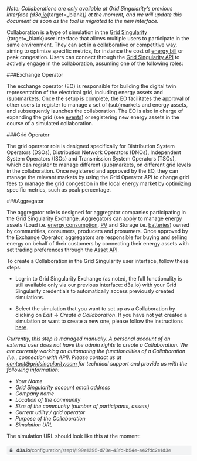 *Note: Collaborations are only available at Grid Singularity’s previous interface (d3a*[*.io*](https://www.d3a.io/){target=_blank}*) at the moment, and we will update this document as soon as the tool is migrated to the new interface.*

Collaboration is a type of simulation in the [Grid Singularity ](https://www.d3a.io/){target=_blank}user interface that allows multiple users to participate in the same environment. They can act in a collaborative or competitive way, aiming to optimize specific metrics, for instance the cost of [energy bill](bills-traded-energy.md) or peak congestion. Users can connect through the [Grid Singularity API](APIs-introduction.md) to actively engage in the collaboration, assuming one of the following roles:

###Exchange Operator

The exchange operator (EO) is responsible for building the digital twin representation of the electrical grid, including energy assets and (sub)markets. Once the setup is complete, the EO facilitates the approval of other users to register to manage a set of (sub)markets and energy assets, and subsequently launches the collaboration. The EO is also in charge of expanding the grid (see [events](events.md)) or registering new energy assets in the course of a simulated collaboration.

###Grid Operator

The grid operator role is designed specifically for Distribution System Operators (DSOs), Distribution Network Operators (DNOs), Independent System Operators (ISOs) and Transmission System Operators (TSOs), which can register to manage different (sub)markets, on different grid levels in the collaboration. Once registered and approved by the EO, they can manage the relevant markets by using the Grid Operator API to change grid fees to manage the grid congestion in the local energy market by optimizing specific metrics, such as peak percentage.

###Aggregator

The aggregator role is designed for aggregator companies participating in the Grid Singularity Exchange. Aggregators can apply to manage energy assets (Load i.e. [energy  consumption](consumption.md), [PV](solar-panels.md) and Storage i.e. [batteries](battery.md)) owned by communities, consumers, producers and prosumers. Once approved by the Exchange Operator, aggregators are responsible for buying and selling energy on behalf of their customers by connecting their energy assets with set trading preferences through the [Asset API]('configure-trading-strategies-walkthrough.md').

To create a Collaboration in the Grid Singularity user interface, follow these steps:

* Log-in to Grid Singularity Exchange (as noted, the full functionality is still available only via our previous interface: d3a.io) with your Grid Singularity credentials to automatically access previously created simulations.

* Select the simulation that you want to set up as a Collaboration by clicking on *Edit → Create a Collaboration*. If you have not yet created a simulation or want to create a new one, please follow the instructions [here](community.md).

*Currently, this step is managed manually. A personal account of an external user does not have the admin rights to create a Collaboration. We are currently working on automating the functionalities of a Collaboration (i.e., connection with API). Please contact us at contact@gridsingularity.com for technical support and provide us with the following information:*

- *Your Name*
- *Grid Singularity account email address*
- *Company name*
- *Location of the community*
- *Size of the community (number of participants, assets)*
- *Current utility / grid operator*
- *Purpose of the Collaboration*
- *Simulation URL*

The simulation URL should look like this at the moment:

![alt_text](img/simulation-URL.png)
